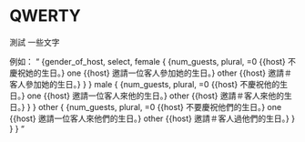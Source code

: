 # QWERTY

測試 一些文字

例如： “ {gender_of_host, select, female { {num_guests, plural, =0 {{host} 不慶祝​​她的生日。} one {{host} 邀請一位客人參加她的生日。} other {{host} 邀請＃客人參加她的生日。} } } male { {num_guests, plural, =0 {{host} 不慶祝​​他的生日。} one {{host} 邀請一位客人來他的生日。} other {{host} 邀請＃客人來他的生日。} } } other { {num_guests, plural, =0 {{host} 不要慶祝他們的生日。} one {{host} 邀請一位客人來他們的生日。} other {{host} 邀請＃客人過他們的生日。} } } } “